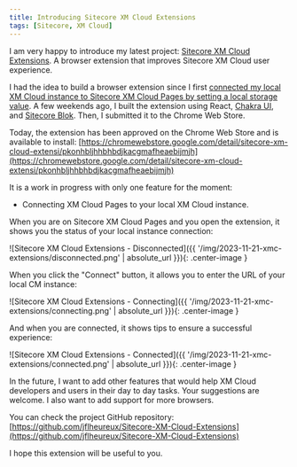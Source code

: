 ```yaml
---
title: Introducing Sitecore XM Cloud Extensions
tags: [Sitecore, XM Cloud]
---
```


I am very happy to introduce my latest project: [Sitecore XM Cloud Extensions](https://github.com/jflheureux/Sitecore-XM-Cloud-Extensions). A browser extension that improves Sitecore XM Cloud user experience.

<!-- more -->

I had the idea to build a browser extension since I first [connected my local XM Cloud instance to Sitecore XM Cloud Pages by setting a local storage value](https://doc.sitecore.com/xmc/en/developers/xm-cloud/connect-xm-cloud-pages-to-your-local-xm-cloud-instance.html). A few weekends ago, I built the extension using React, [Chakra UI](https://chakra-ui.com/), and [Sitecore Blok](https://blok.sitecore.com/). Then, I submitted it to the Chrome Web Store.

Today, the extension has been approved on the Chrome Web Store and is available to install: [https://chromewebstore.google.com/detail/sitecore-xm-cloud-extensi/pkonhbljhhbhbdjkacgmafheaebijmjh](https://chromewebstore.google.com/detail/sitecore-xm-cloud-extensi/pkonhbljhhbhbdjkacgmafheaebijmjh)

It is a work in progress with only one feature for the moment:

- Connecting XM Cloud Pages to your local XM Cloud instance.

When you are on Sitecore XM Cloud Pages and you open the extension, it shows you the status of your local instance connection:

![Sitecore XM Cloud Extensions - Disconnected]({{ '/img/2023-11-21-xmc-extensions/disconnected.png' | absolute_url }}){: .center-image }

When you click the "Connect" button, it allows you to enter the URL of your local CM instance:

![Sitecore XM Cloud Extensions - Connecting]({{ '/img/2023-11-21-xmc-extensions/connecting.png' | absolute_url }}){: .center-image }

And when you are connected, it shows tips to ensure a successful experience:

![Sitecore XM Cloud Extensions - Connected]({{ '/img/2023-11-21-xmc-extensions/connected.png' | absolute_url }}){: .center-image }

In the future, I want to add other features that would help XM Cloud developers and users in their day to day tasks. Your suggestions are welcome. I also want to add support for more browsers.

You can check the project GitHub repository: [https://github.com/jflheureux/Sitecore-XM-Cloud-Extensions](https://github.com/jflheureux/Sitecore-XM-Cloud-Extensions)

I hope this extension will be useful to you.
